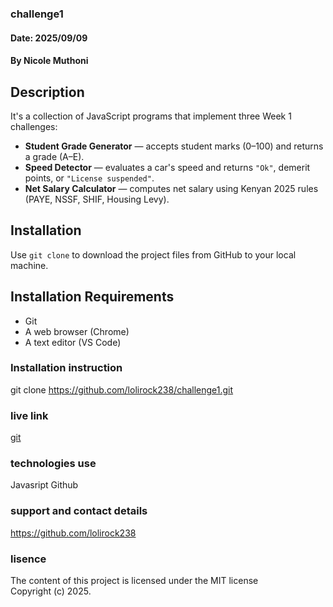 <!-- project -->
### challenge1

#### Date: 2025/09/09

#### By Nicole Muthoni

## Description
It's a collection of JavaScript programs that implement three Week 1 challenges:

- **Student Grade Generator** — accepts student marks (0–100) and returns a grade (A–E).  
- **Speed Detector** — evaluates a car's speed and returns `"Ok"`, demerit points, or `"License suspended"`.  
- **Net Salary Calculator** — computes net salary using Kenyan 2025 rules (PAYE, NSSF, SHIF, Housing Levy).

## Installation
Use `git clone` to download the project files from GitHub to your local machine.

## Installation Requirements
- Git  
- A web browser (Chrome)  
- A text editor (VS Code)

### Installation instruction
git clone https://github.com/lolirock238/challenge1.git

### live link
[git](https://github.com/lolirock238/challenge1.git)

### technologies use
Javasript
Github

### support and contact details
https://github.com/lolirock238

### lisence
The content of this project is licensed under the MIT license  
Copyright (c) 2025.

